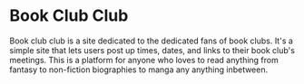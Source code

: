 # Book Club Club

Book club club is a site dedicated to the dedicated fans of book clubs. It's a simple site that lets users post up times, dates, and links to their book club's meetings. This is a platform for anyone who loves to read anything from fantasy to non-fiction biographies to manga any anything inbetween.
